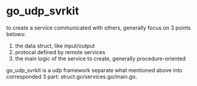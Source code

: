 go_udp_svrkit
=============

to create a service communicated with others, generally focus on 3 points belows:
1. the data struct, like input/output
2. protocal defined by remote services
3. the main logic of the service to create, generally procedure-oriented

go_udp_svrkit is a udp framework separate what mentioned above into corresponded 3 part: struct.go/services.go/main.go.
